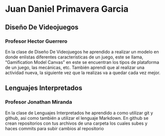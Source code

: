 # Juan Daniel Primavera Garcia

## Diseño De Videojuegos
### Profesor Hector Guerrero

En la clase de Diseño De Videojuegos he aprendido a realizar un modelo en donde enlistas diferentes características de un juego, este se llama, “Gamification Model Canvas” en este se encuentran los tipos de plataforma de un juego, las mecánicas, etc. También aprendí que al realizar una actividad nueva, la siguiente vez que la realizas va a quedar cada vez mejor.

## Lenguajes Interpretados
### Profesor Jonathan Miranda

En la clase de Lenguajes Interpretados he aprendido a como utilizar git y github, asi como también a utilizar el lenguaje Markdown. En github se crean repositorios con tus archivos de una carpeta los cuales subes y haces commits para subir cambios al repositorio
